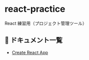 # react-practice

React 練習用（プロジェクト管理ツール）

## 📓 ドキュメント一覧

- [Create React App](/docs/create-react-app.md)
